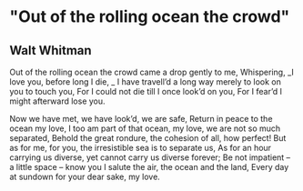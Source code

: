 # "Out of the rolling ocean the crowd"
## Walt Whitman
Out of the rolling ocean the crowd came a drop gently to me,
Whispering, _I love you, before long I die,
_
I have travell’d a long way merely to look on you to touch you,
For I could not die till I once look’d on you,
For I fear’d I might afterward lose you.

Now we have met, we have look’d, we are safe,
Return in peace to the ocean my love,
I too am part of that ocean, my love, we are not so much separated,
Behold the great rondure, the cohesion of all, how perfect!
But as for me, for you, the irresistible sea is to separate us,
As for an hour carrying us diverse, yet cannot carry us diverse forever;
Be not impatient – a little space – know you I salute the air, the ocean and
the land,
Every day at sundown for your dear sake, my love.